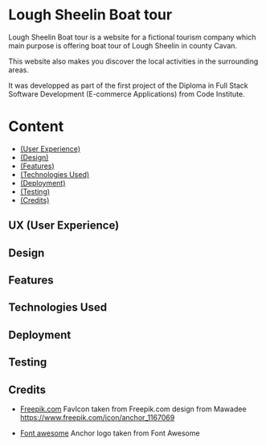 # Lough Sheelin Boat tour

Lough Sheelin Boat tour is a website for a fictional tourism company which main purpose is offering boat tour of Lough Sheelin in county Cavan.

This website also makes you discover the local activities in the surrounding areas.

It was developped as part of the first project of the Diploma in Full Stack Software Development (E-commerce Applications) from Code Institute.

# Content

* [(User Experience)](#ux-user-experience)
* [(Design)](#design)
* [(Features)](#features)
* [(Technologies Used)](#technologies-used)
* [(Deployment)](#deployment)
* [(Testing)](#testing)
* [(Credits)](#credits)

## UX (User Experience)

## Design

## Features

## Technologies Used

## Deployment

## Testing

## Credits
  * [Freepik.com](https://www.freepik.com) FavIcon taken from Freepik.com design from Mawadee https://www.freepik.com/icon/anchor_1167069

  * [Font awesome](https://fontawesome.com/) Anchor logo taken from Font Awesome